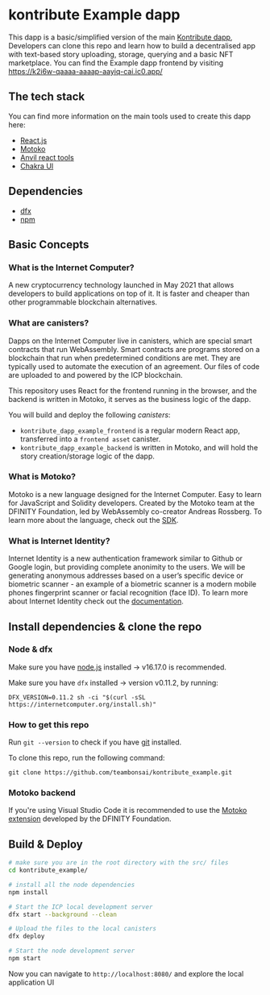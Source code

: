 # kontribute Example dapp

This dapp is a basic/simplified version of the main [Kontribute dapp](https://3ezq7-iqaaa-aaaal-aaacq-cai.raw.ic0.app/), Developers can clone this repo and learn how to build a decentralised app with text-based story uploading, storage, querying and a basic NFT marketplace. You can find the Example dapp frontend by visiting https://k2i6w-qaaaa-aaaap-aayiq-cai.ic0.app/

## The tech stack
You can find more information on the main tools used to create this dapp here:
* [React.js](https://reactjs.org/)
* [Motoko](https://internetcomputer.org/docs/current/developer-docs/build/languages/motoko/)
* [Anvil react tools](https://www.npmjs.com/package/@vvv-interactive/nftanvil-react)
* [Chakra UI](https://www.npmjs.com/package/@vvv-interactive/nftanvil-react)

## Dependencies
* [dfx](https://internetcomputer.org/docs/current/references/cli-reference/dfx-parent/)
* [npm](https://nodejs.org/en/download/)

## Basic Concepts

### What is the Internet Computer?

A new cryptocurrency technology launched in May 2021 that allows developers to build applications on top of it. It is faster and cheaper than other programmable blockchain alternatives.

### What are canisters?

Dapps on the Internet Computer live in canisters, which are special smart contracts that run WebAssembly. Smart contracts are programs stored on a blockchain that run when predetermined conditions are met. They are typically used to automate the execution of an agreement. Our files of code are uploaded to and powered by the ICP blockchain.

This repository uses React for the frontend running in the browser, and the backend is written in Motoko, it serves as the business logic of the dapp.

You will build and deploy the following _canisters_:

- `kontribute_dapp_example_frontend` is a regular modern React app, transferred into a `frontend asset` canister.
- `kontribute_dapp_example_backend` is written in Motoko, and will hold the story creation/storage logic of the dapp.

### What is Motoko?

Motoko is a new language designed for the Internet Computer. Easy to learn for JavaScript and Solidity developers. Created by the Motoko team at the DFINITY Foundation, led by WebAssembly co-creator Andreas Rossberg. To learn more about the language, check out the [SDK](https://internetcomputer.org/docs/current/developer-docs/build/cdks/motoko-dfinity/motoko/).

### What is Internet Identity?

Internet Identity is a new authentication framework similar to Github or Google login, but providing complete anonimity to the users. We will be generating anonymous addresses based on a user’s specific device or biometric scanner - an example of a biometric scanner is a modern mobile phones fingerprint scanner or facial recognition (face ID). To learn more about Internet Identity check out the [documentation](https://internetcomputer.org/docs/current/tokenomics/identity-auth/what-is-ic-identity).

## Install dependencies & clone the repo

### Node & dfx

Make sure you have [node.js](https://nodejs.org/) installed -> v16.17.0 is recommended.

Make sure you have `dfx` installed -> version v0.11.2, by running:

```
DFX_VERSION=0.11.2 sh -ci "$(curl -sSL https://internetcomputer.org/install.sh)"
```


### How to get this repo
Run `git --version` to check if you have [git](https://git-scm.com/book/en/v2/Getting-Started-Installing-Git) installed.

To clone this repo, run the following command:

```
git clone https://github.com/teambonsai/kontribute_example.git
```

### Motoko backend

If you're using Visual Studio Code it is recommended to use the [Motoko extension](https://marketplace.visualstudio.com/items?itemName=dfinity-foundation.vscode-motoko) developed by the DFINITY Foundation.



## Build & Deploy

```bash
# make sure you are in the root directory with the src/ files
cd kontribute_example/

# install all the node dependencies
npm install

# Start the ICP local development server
dfx start --background --clean

# Upload the files to the local canisters
dfx deploy

# Start the node development server
npm start
```

Now you can navigate to `http://localhost:8080/` and explore the local application UI